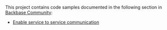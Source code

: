 This project contains code samples documented in the following section in [Backbase Community](https://community.backbase.com/documentation/ServiceSDK/latest/index):

* [Enable service to service communication](https://community.backbase.com/documentation/ServiceSDK/latest/service_to_service_communication)
